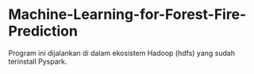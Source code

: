 # Machine-Learning-for-Forest-Fire-Prediction

Program ini dijalankan di dalam ekosistem Hadoop (hdfs) yang sudah terinstall Pyspark.
